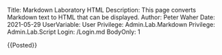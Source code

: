 Title: Markdown Laboratory HTML
Description: This page converts Markdown text to HTML that can be displayed.
Author: Peter Waher
Date: 2021-05-29
UserVariable: User
Privilege: Admin.Lab.Markdown
Privilege: Admin.Lab.Script
Login: /Login.md
BodyOnly: 1

{{Posted}}